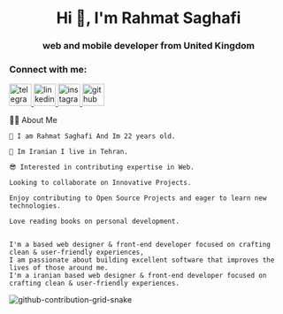 <h1 align="center">Hi 👋, I'm Rahmat Saghafi</h1>
<h3 align="center">web and mobile developer from United Kingdom</h3>


<h3 align="left">Connect with me:</h3>
<p align="left"> 
<a href="https://t.me/rat_sa" target="_blank" rel="noreferrer">
 <img src="https://img.icons8.com/color/48/null/telegram-app--v1.png" alt="telegram" width="40" height="40"/>
</a> 
<a href="https://www.linkedin.com/in/rahmat-saghafi/" target="_blank" rel="noreferrer">
 <img src="https://img.icons8.com/color/48/null/linkedin.png" alt="linkedin" width="40" height="40"/>
</a> 
<a href="https://instagram.com/saghafi-rahmat" target="_blank" rel="noreferrer">
 <img src="https://img.icons8.com/color/48/null/instagram-new--v1.png" alt="instagram" width="40" height="40"/>
</a> 
<a href="https://github.com/drk-hero/" target="_blank" rel="noreferrer">
 <img src="https://img.icons8.com/color/48/null/github--v1.png" alt="github" width="40" height="40"/>
</a> 
</p>



🕵️‍♂️ About Me

    🙂 I am Rahmat Saghafi And Im 22 years old.

    📍 Im Iranian I live in Tehran.
   
    😎 Interested in contributing expertise in Web.

    Looking to collaborate on Innovative Projects.

    Enjoy contributing to Open Source Projects and eager to learn new technologies.

    Love reading books on personal development.


    I'm a based web designer & front‑end developer focused on crafting clean & user‑friendly experiences, 
    I am passionate about building excellent software that improves the lives of those around me.
    I'm a iranian based web designer & front‑end developer focused on crafting clean & user‑friendly experiences.
 
 ![github-contribution-grid-snake](https://user-images.githubusercontent.com/90142173/154796318-e529fdc7-2132-4ce7-8417-06b71cf02506.svg)
